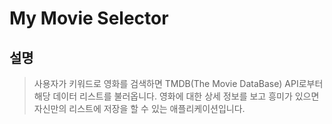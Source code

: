 # My Movie Selector
설명
---
>사용자가 키워드로 영화를 검색하면 TMDB(The Movie DataBase) API로부터 해당 데이터 리스트를 불러옵니다. 영화에 대한 상세 정보를 보고 흥미가 있으면 자신만의 리스트에 저장을 할 수 있는 애플리케이션입니다.
